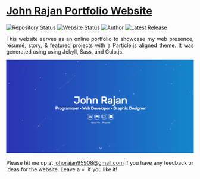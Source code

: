 # <a href="https://people.umass.edu/avsingh" target="_blank">John Rajan Portfolio Website</a>

[![Repository Status](https://img.shields.io/badge/Repository%20Status-Maintained-dark%20green.svg)](https://github.com/johnrajan95908/My-portfolio/)
[![Website Status](https://img.shields.io/badge/Website%20Status-Online-green)](https://my-portfolio-lime-nine-47.vercel.app/)
[![Author](https://img.shields.io/badge/Author-Aditya%20Vikram%20Singh-blue.svg)](https://www.linkedin.com/in/johnrajan95908/)
[![Latest Release](https://img.shields.io/badge/Latest%20Release-13%20December%202023-yellow.svg)](https://github.com/johnrajan95908/My-portfolio/)

 <p align="justify">This website serves as an online portfolio to showcase my web presence, résumé, story, & featured projects with a Particle.js aligned theme. It was generated using using Jekyll, Sass, and Gulp.js.</p>

![My Alternate Portfolio Website](./My-Alternate-Portfolio-Website.jpg)

Please hit me up at johorajan95908@gmail.com if you have any feedback or ideas for the website. Leave a :star: &nbsp;if you like it!
